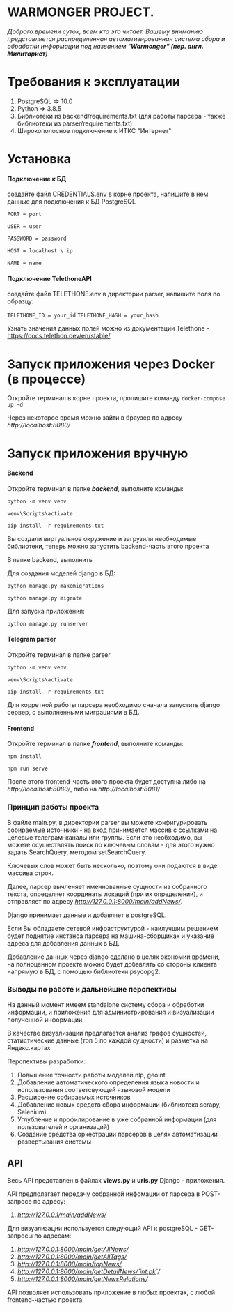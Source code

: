 # WARMONGER PROJECT. 

*Доброго времени суток, всем кто это читает. Вашему вниманию представляется распределенная автоматизированная система сбора и обработки информации под названием "**Warmonger" (пер. англ. Милитарист)***

# Требования к эксплуатации

1) PostgreSQL => 10.0
2) Python => 3.8.5
3) Библиотеки из backend/requirements.txt (для работы парсера - также библиотеки из parser/requirements.txt)
4) Широкополосное подключение к ИТКС "Интернет"

# Установка

#### Подключение к БД

создайте файл CREDENTIALS.env в корне проекта, напишите в нем данные для подключения к БД PostgreSQL

`PORT = port `

`USER = user `

`PASSWORD = password `

`HOST = localhost \ ip `

`NAME = name`

#### Подключение TelethoneAPI

создайте файл TELETHONE.env в директории parser, напишите поля по образцу:

`TELETHONE_ID = your_id`
`TELETHONE_HASH = your_hash`

Узнать значения данных полей можно из документации Telethone - https://docs.telethon.dev/en/stable/

# Запуск приложения через Docker (в процессе)

Откройте терминал в корне проекта, пропишите команду `docker-compose up -d`

Через некоторое время можно зайти в браузер по адресу *http://localhost:8080/*

# Запуск приложения вручную

#### Backend

Откройте терминал в папке ***backend***, выполните команды:

`python -m venv venv`

`venv\Scripts\activate`

`pip install -r requirements.txt`

Вы создали виртуальное окружение и загрузили необходимые библиотеки, теперь можно запустить backend-часть этого проекта

В папке backend, выполнить

Для создания моделей django в БД:

`python manage.py makemigrations`

`python manage.py migrate`

Для запуска приложения:

`python manage.py runserver`

#### Telegram parser

Откройте терминал в папке parser

`python -m venv venv`

`venv\Scripts\activate`

`pip install -r requirements.txt`

Для корретной работы парсера необходимо сначала запустить django сервер, с выполненными миграциями в БД.

#### Frontend

Откройте терминал в папке ***frontend***, выполните команды:

`npm install`

`npm run serve`

После этого frontend-часть этого проекта будет доступна либо на *http://localhost:8080/*, либо на *http://localhost:8081/*

### Принцип работы проекта

В файле main.py, в директории parser вы можете конфигурировать собираемые источники - на вход принимается массив с ссылками на целевые телеграм-каналы или группы.
Если это необходимо, вы можете осуществлять поиск по ключевым словам - для этого нужно задать SearchQuery, методом setSearchQuery.

Ключевых слов может быть несколько, поэтому они подаются в виде массива строк.

Далее, парсер вычленяет именнованные сущности из собранного текста, определяет координаты локаций (при их определении), и отправляет по адресу *http://127.0.0.1:8000/main/addNews/*.

Django принимает данные и добавляет в postgreSQL.

Если Вы обладаете сетевой инфраструктурой - наилучшим решением будет поднятие инстанса парсера на машина-сборщиках и указание адреса для добавления данных в БД.

Добавление данных через django сделано в целях экономии времени, на полноценном проекте можно будет добавлять со стороны клиента напрямую в БД, с помощью библиотеки psycopg2.

### Выводы по работе и дальнейшие перспективы

На данный момент имеем standalone систему сбора и обработки информации, и приложения для администрирования и визуализации полученной информации.

В качестве визуализации предлагается анализ графов сущностей, статистические данные (топ 5 по каждой сущности) и разметка на Яндекс.картах

Перспективы разработки:

1. Повышение точности работы моделей nlp, geoint
2. Добавление автоматического определения языка новости и использования соответсвующей языковой модели
3. Расширение собираемых источников
4. Добавление новых средств сбора информации (библиотека scrapy, Selenium)
5. Углубление и профилирование в уже собранной информации (для пользователей и организаций)
6. Создание средства оркестрации парсеров в целях автоматизации развертывания системы

## API

Весь API представлен в файлах **views.py** и **urls.py** Django - приложения.

API предполагает передачу собранной инфомации от парсера в POST-запросе по адресу:

1. *http://127.0.0.1/main/addNews/*

Для визуализации используется следующий API к postgreSQL - GET-запросы по адресам:

1. *http://127.0.0.1:8000/main/getAllNews/*
2. *http://127.0.0.1:8000/main/getAllTags/*
3. *http://127.0.0.1:8000/main/topNews/*
4. *http://127.0.0.1:8000/main/getDetailNews/`<int:pk>`/*
5. *http://127.0.0.1:8000/main/getNewsRelations/*

API позволяет использовать приложение в любых проектах, с любой frontend-частью проекта.
